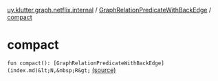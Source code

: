 [uy.klutter.graph.netflix.internal](../index.md) / [GraphRelationPredicateWithBackEdge](index.md) / [compact](.)


# compact

`fun compact(): [GraphRelationPredicateWithBackEdge](index.md)&lt;N,&nbsp;R&gt;` [(source)](https://github.com/kohesive/klutter/blob/master/netflix-graph-jdk6/src/main/kotlin/uy/klutter/graph/netflix/internal/Schema.kt#L155)


